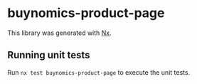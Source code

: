 # buynomics-product-page

This library was generated with [Nx](https://nx.dev).

## Running unit tests

Run `nx test buynomics-product-page` to execute the unit tests.
